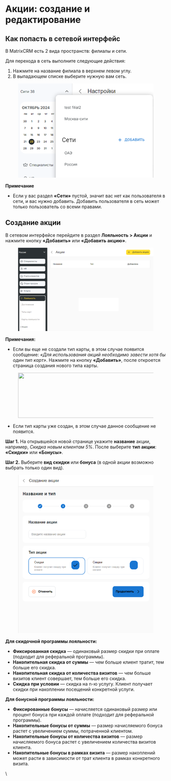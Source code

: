 # Акции: создание и редактирование

## Как попасть в сетевой интерфейс&#x20;

В MatrixCRM есть 2 вида пространств: филиалы и сети.

Для перехода в сеть выполните следующие действия:

1. Нажмите на название филиала в верхнем левом углу.
2. В выпадающем списке выберите нужную вам сеть.

<figure><img src="../../../.gitbook/assets/image (414).png" alt=""><figcaption></figcaption></figure>

**Примечание**

* Если у вас раздел **«Сети»** пустой, значит вас нет как пользователя в сети, и вас нужно добавить. Добавить пользователя в сеть может только пользователь со всеми правами.

## Создание акции

В сетевом интерфейсе перейдите в раздел **Лояльность > Акции** и нажмите кнопку **«Добавить»** или **«Добавить акцию»**.

<figure><img src="../../../.gitbook/assets/Без имени (9).png" alt=""><figcaption></figcaption></figure>

**Примечания:**

* Если вы еще не создали тип карты, в этом случае появится сообщение: _«Для использования акций необходимо завести хотя бы один тип карт»_. Нажмите на кнопку **«Добавить»**, после откроется страница создания нового типа карты.

<figure><img src="https://support.yclients.com/files/download/07e14eda-762c-11ed-a147-fa163e2ff576" alt="" height="141" width="606"><figcaption></figcaption></figure>

* Если тип карты уже создан, в этом случае данное сообщение не появится.

**Шаг 1.** На открывшейся новой странице укажите **название** акции, например, _Скидка новым клиентам 5%_. После выберите **тип акции**: **«Скидки»** или **«Бонусы»**.

**Шаг 2.** Выберите **вид скидки** или **бонуса** (в одной акции возможно выбрать только один вид).

<figure><img src="../../../.gitbook/assets/image (415).png" alt=""><figcaption></figcaption></figure>

**Для скидочной программы лояльности:**

* **Фиксированная скидка** — одинаковый размер скидки при оплате (подходит для реферальной программы).
* **Накопительная скидка от суммы** — чем больше клиент тратит, тем больше его скидка.
* **Накопительная скидка от количества визитов** — чем больше визитов клиент совершает, тем больше его скидка.
* **Скидка при условии** — скидка на n-ю услугу. Клиент получает скидки при накоплении посещений конкретной услуги.

**Для бонусной программы лояльности:**

* **Фиксированные бонусы** — начисляется одинаковый размер или процент бонуса при каждой оплате (подходит для реферальной программы).
* **Накопительные бонусы от суммы** — размер начисляемого бонуса растет с увеличением суммы, потраченной клиентом.
* **Накопительные бонусы от количества визитов** — размер начисляемого бонуса растет с увеличением количества визитов клиента.
* **Накопительные бонусы в рамках визита** — размер накоплений может расти в зависимости от трат клиента в рамках конкретного визита.



\
